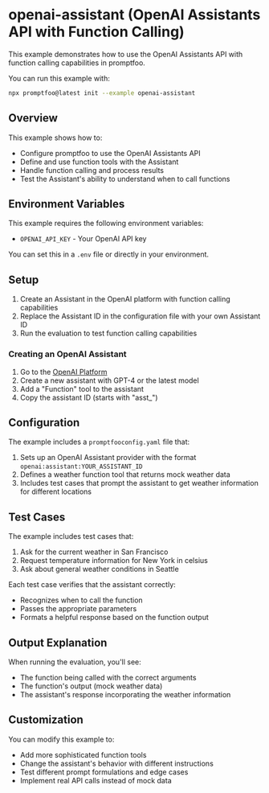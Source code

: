 # openai-assistant (OpenAI Assistants API with Function Calling)

This example demonstrates how to use the OpenAI Assistants API with function calling capabilities in promptfoo.

You can run this example with:

```bash
npx promptfoo@latest init --example openai-assistant
```

## Overview

This example shows how to:

- Configure promptfoo to use the OpenAI Assistants API
- Define and use function tools with the Assistant
- Handle function calling and process results
- Test the Assistant's ability to understand when to call functions

## Environment Variables

This example requires the following environment variables:

- `OPENAI_API_KEY` - Your OpenAI API key

You can set this in a `.env` file or directly in your environment.

## Setup

1. Create an Assistant in the OpenAI platform with function calling capabilities
2. Replace the Assistant ID in the configuration file with your own Assistant ID
3. Run the evaluation to test function calling capabilities

### Creating an OpenAI Assistant

1. Go to the [OpenAI Platform](https://platform.openai.com/assistants)
2. Create a new assistant with GPT-4 or the latest model
3. Add a "Function" tool to the assistant
4. Copy the assistant ID (starts with "asst\_")

## Configuration

The example includes a `promptfooconfig.yaml` file that:

1. Sets up an OpenAI Assistant provider with the format `openai:assistant:YOUR_ASSISTANT_ID`
2. Defines a weather function tool that returns mock weather data
3. Includes test cases that prompt the assistant to get weather information for different locations

## Test Cases

The example includes test cases that:

1. Ask for the current weather in San Francisco
2. Request temperature information for New York in celsius
3. Ask about general weather conditions in Seattle

Each test case verifies that the assistant correctly:

- Recognizes when to call the function
- Passes the appropriate parameters
- Formats a helpful response based on the function output

## Output Explanation

When running the evaluation, you'll see:

- The function being called with the correct arguments
- The function's output (mock weather data)
- The assistant's response incorporating the weather information

## Customization

You can modify this example to:

- Add more sophisticated function tools
- Change the assistant's behavior with different instructions
- Test different prompt formulations and edge cases
- Implement real API calls instead of mock data
